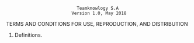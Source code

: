                                Teamknowlogy S.A
                             Version 1.0, May 2018
                        

   TERMS AND CONDITIONS FOR USE, REPRODUCTION, AND DISTRIBUTION

   1. Definitions.
